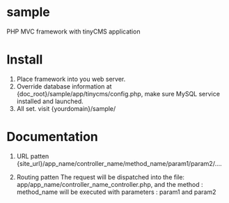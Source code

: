 sample
======

PHP MVC framework with tinyCMS application

Install
=======

1. Place framework into you web server.
2. Override database information at {doc_root}/sample/app/tinycms/config.php, make sure MySQL service installed and launched.
3. All set. visit {yourdomain}/sample/

Documentation
=============

1. URL patten
{site_url}/app_name/controller_name/method_name/param1/param2/....

2. Routing patten
The request will be dispatched into the file: app/app_name/controller_name_controller.php, and the method : method_name will be 
executed with parameters : param1 and param2





